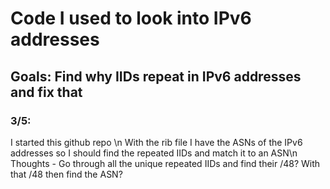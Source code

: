<h1>Code I used to look into IPv6 addresses</h1>
<h2>Goals: Find why IIDs repeat in IPv6 addresses and fix that</h2>

<h3>3/5:</h3>
<p>I started this github repo \n
With the rib file I have the ASNs of the IPv6 addresses so I should find the repeated IIDs and match it to an ASN\n
Thoughts - Go through all the unique repeated IIDs and find their /48? With that /48 then find the ASN? </p>
